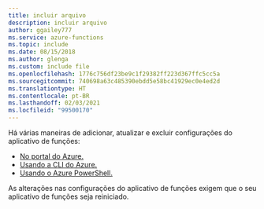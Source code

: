 ```yaml
---
title: incluir arquivo
description: incluir arquivo
author: ggailey777
ms.service: azure-functions
ms.topic: include
ms.date: 08/15/2018
ms.author: glenga
ms.custom: include file
ms.openlocfilehash: 1776c756df23be9c1f29382ff223d367ffc5cc5a
ms.sourcegitcommit: 740698a63c485390ebdd5e58bc41929ec0e4ed2d
ms.translationtype: HT
ms.contentlocale: pt-BR
ms.lasthandoff: 02/03/2021
ms.locfileid: "99500170"
---
```

Há várias maneiras de adicionar, atualizar e excluir configurações do aplicativo de funções:

+ [No portal do Azure.](../articles/azure-functions/functions-how-to-use-azure-function-app-settings.md#settings)
+ [Usando a CLI do Azure.](/cli/azure/functionapp/config/appsettings#az-functionapp-config-appsettings-set)
+ [Usando o Azure PowerShell.](/powershell/module/az.functions/update-azfunctionappsetting)

As alterações nas configurações do aplicativo de funções exigem que o seu aplicativo de funções seja reiniciado.